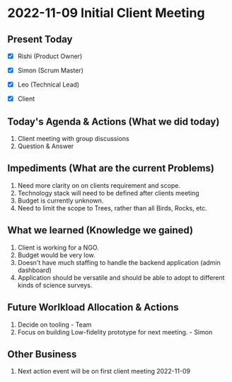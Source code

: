 # 2022-11-09 Initial Client Meeting

## Present Today
- [X] Rishi (Product Owner)
- [X] Simon (Scrum Master)
- [X] Leo (Technical Lead)
- [X] Client



## Today's Agenda & Actions (What we did today)

1. Client meeting with group discussions
2. Question & Answer


## Impediments (What are the current Problems)
1. Need more clarity on on clients requirement and scope.
2. Technology stack will need to be defined after clients meeting
3. Budget is currently unknown.
4. Need to limit the scope to Trees, rather than all Birds, Rocks, etc.


## What we learned (Knowledge we gained)
1. Client is working for a NGO.
2. Budget would be very low.
3. Doesn't have much staffing to handle the backend application (admin dashboard)
4. Application should be versatile and should be able to adopt to different kinds of science surveys.


## Future Worlkload Allocation & Actions
1. Decide on tooling - Team
2. Focus on building Low-fidelity prototype for next meeting. - Simon


## Other Business
1. Next action event will be on first client meeting 2022-11-09
